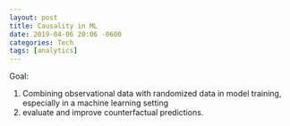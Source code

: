 ```yaml
---
layout: post
title: Causality in ML
date: 2019-04-06 20:06 -0600
categories: Tech
tags: [analytics]
---
```



Goal:
1. Combining observational data with randomized data in model training, especially in a machine learning setting
2. evaluate and improve counterfactual predictions.
